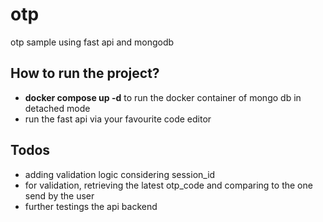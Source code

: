 # otp
otp sample using fast api and mongodb

## How to run the project?
 - **docker compose up -d** to run the docker container of mongo db in detached mode
 - run the fast api via your favourite code editor

## Todos
- adding validation logic considering session_id
- for validation, retrieving the latest otp_code and comparing to the one send by the user
- further testings the api backend
